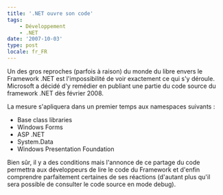 ```yaml
---
title: '.NET ouvre son code'
tags:
    - Développement
    - .NET
date: '2007-10-03'
type: post
locale: fr_FR
---
```


Un des gros reproches (parfois à raison) du monde du libre envers le Framework .NET est l'impossibilité de voir exactement ce qui s'y déroule. Microsoft a décidé d'y remédier en publiant une partie du code source du framework .NET dès février 2008.

<!-- more -->

La mesure s'apliquera dans un premier temps aux namespaces suivants&nbsp;:

* Base class libraries
* Windows Forms
* ASP .NET
* System.Data
* Windows Presentation Foundation

Bien sûr, il y a des conditions mais l'annonce de ce partage du code permettra aux développeurs de lire le code du Framework et d'enfin comprendre parfaitement certaines de ses réactions (d'autant plus qu'il sera possible de consulter le code source en mode debug).
